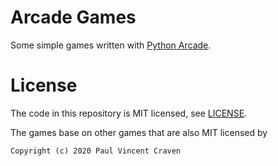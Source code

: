 # Arcade Games

Some simple games written with
[Python Arcade](https://arcade.academy/).


# License

The code in this repository is MIT licensed, see
[LICENSE](LICENSE).

The games base on other games that are also MIT licensed by

    Copyright (c) 2020 Paul Vincent Craven
